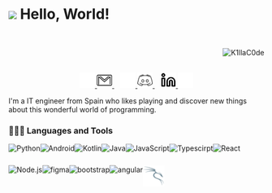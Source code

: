 # <img src="https://media.giphy.com/media/03CFrhn4mtBd0TNthB/giphy.gif" width="100"/> Hello, World!

<br>
<p align="right"> <img src="https://komarev.com/ghpvc/?username=K1llaC0de" alt="K1llaC0de" /> </p>
</br>

<div style="text-align: center;">
<a href="mailto:lauracode00@gmail.com">
  <img src="./assets/gmail-light.svg#gh-light-mode-only" alt="Gmail Light" width="30" height="30" />
  <img src="./assets/gmail-dark.svg#gh-dark-mode-only" alt="Gmail Dark" width="30" height="30" />
</a>
&nbsp;&nbsp;
<a href="https://discord.com/users/k1llac0de">
  <img src="./assets/discord-light.svg#gh-light-mode-only" alt="Discord Light" width="30" height="30" />
  <img src="./assets/discord-dark.svg#gh-dark-mode-only" alt="Discord Dark" width="30" height="30" />
</a>
&nbsp;&nbsp;
<a href="https://linkedin.com/in/K1llaC0de">
  <img src="./assets/linkedin-light.svg#gh-light-mode-only" alt="Linkedin Light" width="30" height="30" />
  <img src="./assets/linkedin-dark.svg#gh-dark-mode-only" alt="Linkedin Dark" width="30" height="30" />
</a>
</div>


I'm a IT engineer from Spain who likes playing and discover new things about this wonderful world of programming.

  
### 👨🏻‍💻 Languages and Tools
<p align="left">
<a href="https://www.python.org" target="_blank"><img align="left" alt="Python" height ="42px" src="https://raw.githubusercontent.com/rahul-jha98/github_readme_icons/main/language_and_tools/square/python/python.svg"></a>
<a href="https://developer.android.com" target="_blank"> <img align="left" alt="Android" height ="42px" src="https://raw.githubusercontent.com/rahul-jha98/github_readme_icons/main/language_and_tools/square/android/android.svg"> </a>
<a href="https://kotlinlang.org" target="_blank"><img align="left" alt="Kotlin" height ="42px" src="https://raw.githubusercontent.com/rahul-jha98/github_readme_icons/main/language_and_tools/square/kotlin/kotlin.svg"></a>
<a href="https://www.java.com" target="_blank"><img align="left" alt="Java" height ="42px" src="https://raw.githubusercontent.com/rahul-jha98/github_readme_icons/main/language_and_tools/square/java/java.svg"></a>
<a href="https://developer.mozilla.org/en-US/docs/Web/JavaScript" target="_blank"> <img align="left" alt="JavaScript" height ="42px"  src="https://raw.githubusercontent.com/rahul-jha98/github_readme_icons/main/language_and_tools/square/javascript/javascript.svg"> </a>
<a href="https://www.typescriptlang.org/" target="_blank"><img align="left" alt="Typescirpt" height ="42px" src="https://raw.githubusercontent.com/rahul-jha98/github_readme_icons/main/language_and_tools/square/typescript/typescript.svg"></a>
<a href="https://reactjs.org/" target="_blank"> <img align="left" alt="React" height ="42px" src="https://raw.githubusercontent.com/rahul-jha98/github_readme_icons/main/language_and_tools/square/react/react.svg"></a>
<a href="https://nodejs.org" target="_blank"><img align="left" alt="Node.js" height ="42px" src="https://raw.githubusercontent.com/rahul-jha98/github_readme_icons/main/language_and_tools/square/node/node.svg"></a>
<a href="https://www.figma.com/" target="_blank"> <img align="left" alt="figma" height='42px' src="https://raw.githubusercontent.com/rahul-jha98/github_readme_icons/main/language_and_tools/square/figma/figma.svg" /> </a>
<a href="https://getbootstrap.com/" target="_blank"> <img align="left" alt="bootstrap" height='42px' src="https://raw.githubusercontent.com/rahul-jha98/github_readme_icons/main/language_and_tools/square/bootstrap/bootstrap.svg"/></a>
<a href="https://docs.angular.lat/" target="_blank"> <img align="left" alt="angular" height='42px' src="https://raw.githubusercontent.com/rahul-jha98/github_readme_icons/main/language_and_tools/square/angular/angular.svg"/></a>
<a href="https://www.kali.org/" target="_blank"> <img align="left" alt="kali" height='42px' src="assets/icons8-kali-linux.svg"/></a>
<br>
</p>



